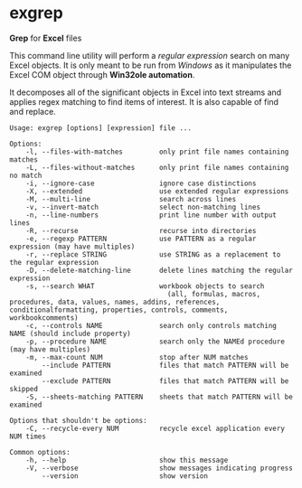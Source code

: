 exgrep
======

**Grep** for **Excel** files

This command line utility will perform a *regular expression* search on many
Excel objects. It is only meant to be run from *Windows* as it manipulates the
Excel COM object through **Win32ole automation**. 

It decomposes all of the significant objects in Excel into text streams and
applies regex matching to find items of interest. It is also capable of 
find and replace.

```
Usage: exgrep [options] [expression] file ...

Options:
    -l, --files-with-matches         only print file names containing matches
    -L, --files-without-matches      only print file names containing no match
    -i, --ignore-case                ignore case distinctions
    -X, --extended                   use extended regular expressions
    -M, --multi-line                 search across lines
    -v, --invert-match               select non-matching lines
    -n, --line-numbers               print line number with output lines
    -R, --recurse                    recurse into directories
    -e, --regexp PATTERN             use PATTERN as a regular expression (may have multiples)
    -r, --replace STRING             use STRING as a replacement to the regular expression
    -D, --delete-matching-line       delete lines matching the regular expression
    -s, --search WHAT                workbook objects to search
                                       (all, formulas, macros, procedures, data, values, names, addins, references, conditionalformatting, properties, controls, comments, workbookcomments)
    -c, --controls NAME              search only controls matching NAME (should include property)
    -p, --procedure NAME             search only the NAMEd procedure (may have multiples)
    -m, --max-count NUM              stop after NUM matches
        --include PATTERN            files that match PATTERN will be examined
        --exclude PATTERN            files that match PATTERN will be skipped
    -S, --sheets-matching PATTERN    sheets that match PATTERN will be examined

Options that shouldn't be options:
    -C, --recycle-every NUM          recycle excel application every NUM times

Common options:
    -h, --help                       show this message
    -V, --verbose                    show messages indicating progress
        --version                    show version
```
